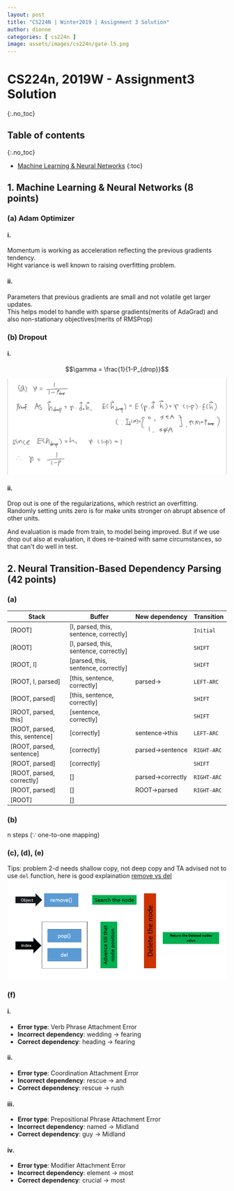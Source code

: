 ```yaml
---
layout: post
title: "CS224N | Winter2019 | Assignment 3 Solution"
author: dionne
categories: [ cs224n ]
image: assets/images/cs224n/gate-l5.png
---
```


# CS224n, 2019W - Assignment3 Solution
{:.no_toc}


## Table of contents
{:.no_toc}

- [Machine Learning & Neural Networks](#1\.-machine-learning-&-neural-networks)
{:toc}

## 1. Machine Learning & Neural Networks (8 points)

### (a) Adam Optimizer

#### i.

Momentum is working as acceleration reflecting the previous gradients tendency.<br/>
Hight variance is well known to raising overfitting problem.

#### ii.

Parameters that previous gradients are small and not volatile get larger updates.<br/>
This helps model to handle with sparse gradients(merits of AdaGrad) and also non-stationary objectives(merits of RMSProp)

### (b) Dropout

#### i.

$$\gamma = \frac{1}{1-P_{drop}}$$

![](/assets/images/cs224n/a3-1-b.jpg)

#### ii.

Drop out is one of the regularizations, which restrict an overfitting. Randomly setting units zero is for make units stronger on abrupt absence of other units.

And evaluation is made from train, to model being improved. But if we use drop out also at evaluation, it does re-trained with same circumstances, so that can't do well in test.


## 2. Neural Transition-Based Dependency Parsing (42 points)

### (a)


|Stack|Buffer|New dependency|Transition|
|-|-|-|-|
|[ROOT]|[I, parsed, this, sentence, correctly]||`Initial`|
|[ROOT]|[I, parsed, this, sentence, correctly]||`SHIFT`|
|[ROOT, I]|[parsed, this, sentence, correctly]||`SHIFT`|
|[ROOT, I, parsed]|[this, sentence, correctly]|parsed$\rightarrow$|`LEFT-ARC`|
|[ROOT, parsed]|[this, sentence, correctly]||`SHIFT`|
|[ROOT, parsed, this]|[sentence, correctly]||`SHIFT`|
|[ROOT, parsed, this, sentence]|[correctly]|sentence$\rightarrow$this|`LEFT-ARC`|
|[ROOT, parsed, sentence]|[correctly]|parsed$\rightarrow$sentence|`RIGHT-ARC`|
|[ROOT, parsed]|[correctly]||`SHIFT`|
|[ROOT, parsed, correctly]|[]|parsed$\rightarrow$correctly|`RIGHT-ARC`|
|[ROOT, parsed]|[]|ROOT$\rightarrow$parsed|`RIGHT-ARC`|
|[ROOT]|[]||


### (b)

n steps ($\because$ one-to-one mapping)

### (c), (d), (e)

<script src="https://gist.github.com/SpellOnYou/52755d046fc8be9aa2ac2a127ab5fe3c.js"></script>

Tips: problem 2-d needs shallow copy, not deep copy and TA advised not to use `del` function, here is good explaination [remove vs del](https://stackoverflow.com/a/45572488/7934832)
![](/assets/images/cs224n/a3.png)

### (f)

#### i.

- **Error type**: Verb Phrase Attachment Error
- **Incorrect dependency**: wedding → fearing
- **Correct dependency**: heading → fearing

#### ii.

- **Error type**: Coordination Attachment Error
- **Incorrect dependency**:  rescue → and
- **Correct dependency**: rescue → rush

#### iii.

- **Error type**: Prepositional Phrase Attachment Error
- **Incorrect dependency**:  named → Midland
- **Correct dependency**: guy → Midland

#### iv.

- **Error type**: Modifier Attachment Error
- **Incorrect dependency**: element → most
- **Correct dependency**: crucial → most
